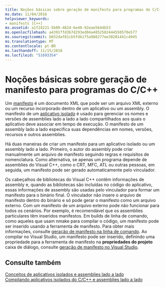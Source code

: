 ```yaml
---
title: Noções básicas sobre geração de manifesto para programas do C/C++
ms.date: 11/04/2016
helpviewer_keywords:
- manifests [C++]
ms.assetid: a1f24221-5b09-4824-be48-92eae5644b53
ms.openlocfilehash: a4391ffd3b7d293ed04a4852582444550570e577
ms.sourcegitcommit: b032daf81cb5fdb1f5a988277ee30201441c4945
ms.translationtype: MT
ms.contentlocale: pt-BR
ms.lasthandoff: 11/15/2018
ms.locfileid: "51693354"
---
```

# <a name="understanding-manifest-generation-for-cc-programs"></a>Noções básicas sobre geração de manifesto para programas do C/C++

Um [manifesto](/windows/desktop/sbscs/manifests) é um documento XML que pode ser um arquivo XML externo ou um recurso incorporado dentro de um aplicativo ou um assembly. O manifesto de um [aplicativo isolado](/windows/desktop/SbsCs/isolated-applications) é usado para gerenciar os nomes e versões de assemblies lado a lado a lado compartilhados aos quais o aplicativo deve associar em tempo de execução. O manifesto de um assembly lado a lado especifica suas dependências em nomes, versões, recursos e outros assemblies.

Há duas maneiras de criar um manifesto para um aplicativo isolado ou um assembly lado a lado. Primeiro, o autor do assembly pode criar manualmente um arquivo de manifesto seguindo regras e requisitos de nomenclatura. Como alternativa, se apenas um programa depende de assemblies do Visual C++, como o CRT, MFC, ATL ou outras pessoas, em seguida, um manifesto pode ser gerado automaticamente pelo vinculador.

Os cabeçalhos de bibliotecas do Visual C++ contêm informações de assembly e, quando as bibliotecas são incluídas no código do aplicativo, essas informações de assembly são usadas pelo vinculador para formar um manifesto para o binário final. O vinculador não insere o arquivo de manifesto dentro do binário e só pode gerar o manifesto como um arquivo externo. Com um manifesto de um arquivo externo pode não funcionar para todos os cenários. Por exemplo, é recomendável que os assemblies particulares têm inseridos manifestos. Em builds de linha de comando, como aqueles que usam nmake para compilar o código, um manifesto pode ser inserido usando a ferramenta de manifesto. Para obter mais informações, consulte [geração de manifesto na linha de comando](../build/manifest-generation-at-the-command-line.md). Ao compilar no Visual Studio, um manifesto pode ser inserido, definindo uma propriedade para a ferramenta de manifesto na **propriedades do projeto** caixa de diálogo, consulte [geração de manifesto no Visual Studio](../build/manifest-generation-in-visual-studio.md).

## <a name="see-also"></a>Consulte também

[Conceitos de aplicativos isolados e assemblies lado a lado](../build/concepts-of-isolated-applications-and-side-by-side-assemblies.md)<br/>
[Compilando aplicativos isolados do C/C++ e assemblies lado a lado](../build/building-c-cpp-isolated-applications-and-side-by-side-assemblies.md)